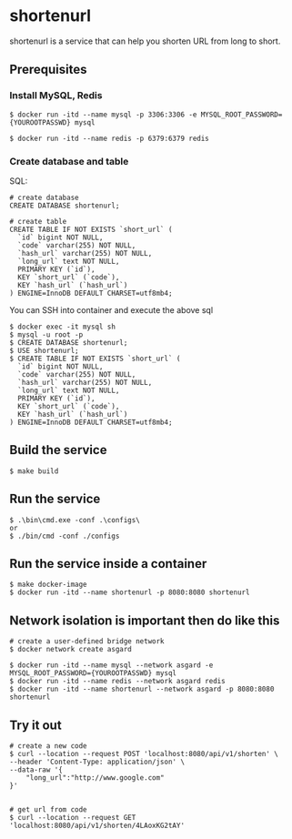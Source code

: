 # shortenurl

shortenurl is a service that can help you shorten URL from long to short.

## Prerequisites

### Install MySQL, Redis

```
$ docker run -itd --name mysql -p 3306:3306 -e MYSQL_ROOT_PASSWORD={YOUROOTPASSWD} mysql

$ docker run -itd --name redis -p 6379:6379 redis
```

### Create database and table

SQL:
```
# create database
CREATE DATABASE shortenurl;

# create table
CREATE TABLE IF NOT EXISTS `short_url` (
  `id` bigint NOT NULL,
  `code` varchar(255) NOT NULL,
  `hash_url` varchar(255) NOT NULL,
  `long_url` text NOT NULL,
  PRIMARY KEY (`id`),
  KEY `short_url` (`code`),
  KEY `hash_url` (`hash_url`)
) ENGINE=InnoDB DEFAULT CHARSET=utf8mb4;
```

You can SSH into container and execute the above sql

```
$ docker exec -it mysql sh
$ mysql -u root -p
$ CREATE DATABASE shortenurl;
$ USE shortenurl;
$ CREATE TABLE IF NOT EXISTS `short_url` (
  `id` bigint NOT NULL,
  `code` varchar(255) NOT NULL,
  `hash_url` varchar(255) NOT NULL,
  `long_url` text NOT NULL,
  PRIMARY KEY (`id`),
  KEY `short_url` (`code`),
  KEY `hash_url` (`hash_url`)
) ENGINE=InnoDB DEFAULT CHARSET=utf8mb4;
```

## Build the service

```
$ make build
```

## Run the service

```
$ .\bin\cmd.exe -conf .\configs\
or 
$ ./bin/cmd -conf ./configs
```

## Run the service inside a container

```
$ make docker-image
$ docker run -itd --name shortenurl -p 8080:8080 shortenurl
```

## Network isolation is important then do like this

```
# create a user-defined bridge network
$ docker network create asgard

$ docker run -itd --name mysql --network asgard -e MYSQL_ROOT_PASSWORD={YOUROOTPASSWD} mysql
$ docker run -itd --name redis --network asgard redis
$ docker run -itd --name shortenurl --network asgard -p 8080:8080 shortenurl
```

## Try it out

```
# create a new code
$ curl --location --request POST 'localhost:8080/api/v1/shorten' \
--header 'Content-Type: application/json' \
--data-raw '{
    "long_url":"http://www.google.com"
}'


# get url from code
$ curl --location --request GET 'localhost:8080/api/v1/shorten/4LAoxKG2tAY'
```